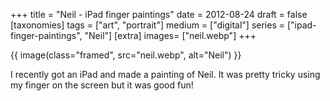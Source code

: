 +++
title = "Neil - iPad finger paintings"
date = 2012-08-24
draft =  false
[taxonomies]
tags = ["art", "portrait"]
medium = ["digital"]
series = ["ipad-finger-paintings", "Neil"]
[extra]
images= ["neil.webp"]
+++

{{ image(class="framed", src="neil.webp", alt="Neil") }}

I recently got an iPad and made a painting of Neil. It was pretty tricky using my finger on the screen but it was good fun!
